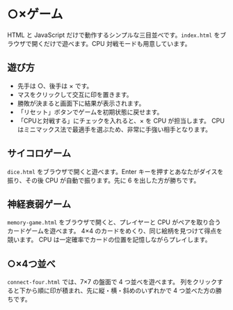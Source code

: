 # ○×ゲーム

HTML と JavaScript だけで動作するシンプルな三目並べです。`index.html` をブラウザで開くだけで遊べます。CPU 対戦モードも用意しています。
## 遊び方
- 先手は ○、後手は × です。
- マスをクリックして交互に印を置きます。
- 勝敗が決まると画面下に結果が表示されます。
- 「リセット」ボタンでゲームを初期状態に戻せます。
- 「CPUと対戦する」にチェックを入れると、× を CPU が担当します。
  CPU はミニマックス法で最適手を選ぶため、非常に手強い相手となります。

## サイコロゲーム
`dice.html` をブラウザで開くと遊べます。Enter キーを押すとあなたがダイスを振り、その後 CPU が自動で振ります。先に 6 を出した方が勝ちです。

## 神経衰弱ゲーム
`memory-game.html` をブラウザで開くと、プレイヤーと CPU がペアを取り合うカードゲームを遊べます。
4×4 のカードをめくり、同じ絵柄を見つけて得点を競います。
CPU は一定確率でカードの位置を記憶しながらプレイします。

## ○×4つ並べ
`connect-four.html` では、7×7 の盤面で 4 つ並べを遊べます。
列をクリックすると下から順に印が積まれ、先に縦・横・斜めのいずれかで 4 つ並べた方の勝ちです。

